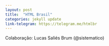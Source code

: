 ```yaml
---
layout: post
title:  "HTML Brasil"
categories: jekyll update
link-telegram: https://telegram.me/htmlbr
---
```

Colaboração: Lucas Saliés Brum (@sistematico)
